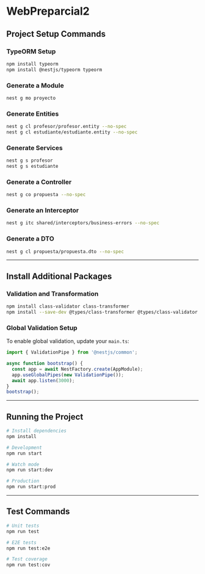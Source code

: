 
# **WebPreparcial2**

## **Project Setup Commands**

### **TypeORM Setup**
```bash
npm install typeorm
npm install @nestjs/typeorm typeorm
```

### **Generate a Module**
```bash
nest g mo proyecto
```

### **Generate Entities**
```bash
nest g cl profesor/profesor.entity --no-spec
nest g cl estudiante/estudiante.entity --no-spec
```

### **Generate Services**
```bash
nest g s profesor
nest g s estudiante
```

### **Generate a Controller**
```bash
nest g co propuesta --no-spec
```

### **Generate an Interceptor**
```bash
nest g itc shared/interceptors/business-errors --no-spec
```

### **Generate a DTO**
```bash
nest g cl propuesta/propuesta.dto --no-spec
```

---

## **Install Additional Packages**

### **Validation and Transformation**
```bash
npm install class-validator class-transformer
npm install --save-dev @types/class-transformer @types/class-validator
```

### **Global Validation Setup**
To enable global validation, update your `main.ts`:
```typescript
import { ValidationPipe } from '@nestjs/common';

async function bootstrap() {
  const app = await NestFactory.create(AppModule);
  app.useGlobalPipes(new ValidationPipe());
  await app.listen(3000);
}
bootstrap();
```

---

## **Running the Project**
```bash
# Install dependencies
npm install

# Development
npm run start

# Watch mode
npm run start:dev

# Production
npm run start:prod
```

---

## **Test Commands**
```bash
# Unit tests
npm run test

# E2E tests
npm run test:e2e

# Test coverage
npm run test:cov
```
